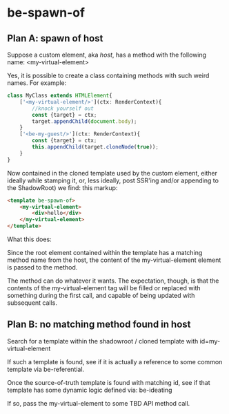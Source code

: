 # be-spawn-of

## Plan A:  spawn of host

Suppose a custom element, aka *host*, has a method with the following name: \<my-virtual-element>

Yes, it is possible to create a class containing methods with such weird names.  For example:

```TypeScript
class MyClass extends HTMLElement{
    ['<my-virtual-element/>'](ctx: RenderContext){
        //knock yourself out
        const {target} = ctx;
        target.appendChild(document.body);
    }
    ['<be-my-guest/>'](ctx: RenderContext){
        const {target} = ctx;
        this.appendChild(target.cloneNode(true));
    }
}
```

Now contained in the cloned template used by the custom element, either ideally while stamping it, or, less ideally, post SSR'ing and/or appending to the ShadowRoot) we find: this markup:

```html
<template be-spawn-of>
    <my-virtual-element>
        <div>hello</div>
    </my-virtual-element>
</template>
```

What this does:

Since the root element contained within the template has a matching method name from the host, the content of the my-virtual-element element is passed to the method.

The method can do whatever it wants.  The expectation, though, is that the contents of the my-virtual-element tag will be filled or replaced with something during the first call, and capable of being updated with subsequent calls.

## Plan B:  no matching method found in host

Search for a template within the shadowroot / cloned template with id=my-virtual-element

If such a template is found, see if it is actually a reference to some common template via be-referential.

Once the source-of-truth template is found with matching id, see if that template has some dynamic logic defined via:  be-ideating

If so, pass the my-virtual-element to some TBD API method call.



